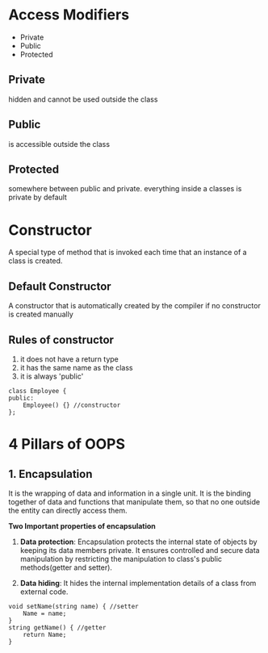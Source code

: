 # Access Modifiers

- Private
- Public
- Protected

## Private
hidden and cannot be used outside the class

## Public
is accessible outside the class

## Protected
somewhere between public and private. everything inside a classes is private by default


# Constructor

A special type of method that is invoked  each time that an instance of a class is created.

## Default Constructor
A constructor that is automatically created by the compiler if no constructor is created manually

## Rules of constructor
1. it does not have a return type
2. it has the same name as the class 
3. it is always 'public'

```
class Employee {
public:
    Employee() {} //constructor
};
```

# 4 Pillars of OOPS
## 1. Encapsulation
It is the wrapping of data and information in a single unit.
It is the binding together of data and functions that manipulate them, so that no one outside the entity can directly access them.

**Two Important properties of encapsulation**
1. **Data protection**: Encapsulation protects the internal state of objects by keeping its data members private. It ensures controlled and secure data manipulation by restricting the manipulation to class's public methods(getter and setter).

2. **Data hiding**: It hides the internal implementation details of a class from external code.

```
void setName(string name) { //setter
    Name = name;
}
string getName() { //getter
    return Name;
}
```
